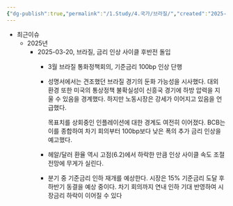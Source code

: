 ```yaml
---
{"dg-publish":true,"permalink":"/1.Study/4.국가/브라질/","created":"2025-03-20T11:11:50.413+09:00","updated":"2025-06-03T20:07:22.339+09:00"}
---
```



- 최근이슈
	- 2025년
		- 2025-03-20, 브라질, 금리 인상 사이클 후반전 돌입
			- 3월 브라질 통화정책회의, 기준금리 100bp 인상 단행
			- 성명서에서는 견조했던 브라질 경기의 둔화 가능성을 시사했다. 대외 환경 또한 미국의 통상정책 불확실성이 신흥국 경기에 하방 압력을 지울 수 있음을 경계했다. 하지만 노동시장은 강세가 이어지고 있음을 언급했다. 
			  
			  목표치를 상회중인 인플레이션에 대한 경계도 여전히 이어졌다. BCB는 이를 종합하여 차기 회의부터 100bp보다 낮은 폭의 추가 금리 인상을 예고했다.
			- 헤알/달러 환율 역시 고점(6.2)에서 하락한 만큼 인상 사이클 속도 조절 전망에 무게가 실린다.
			- 분기 중 기준금리 인하 재개를 예상한다. 시장은 15% 기준금리 도달 후 하반기 동결을 예상 중이다. 차기 회의까지 연내 인하 기대 반영하여 시장금리 하락이 이어질 수 있다
